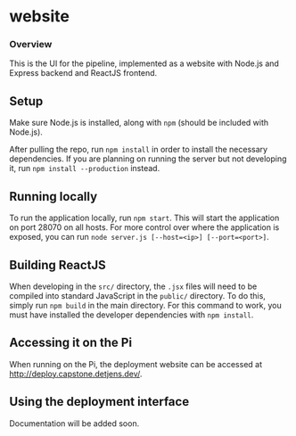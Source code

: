 # website


### Overview

This is the UI for the pipeline, implemented as a website with Node.js and Express backend and ReactJS frontend.


## Setup
Make sure Node.js is installed, along with `npm` (should be included with Node.js).

After pulling the repo, run `npm install` in order to install the necessary dependencies. If you are planning on running the server but not developing it, run `npm install --production` instead.


## Running locally

To run the application locally, run `npm start`. This will start the application on port 28070 on all hosts. For more control over where the application is exposed, you can run `node server.js [--host=<ip>] [--port=<port>]`.


## Building ReactJS

When developing in the `src/` directory, the `.jsx` files will need to be compiled into standard JavaScript in the `public/` directory. To do this, simply run `npm build` in the main directory. For this command to work, you must have installed the developer dependencies with `npm install`.


## Accessing it on the Pi

When running on the Pi, the deployment website can be accessed at http://deploy.capstone.detjens.dev/.


## Using the deployment interface

Documentation will be added soon.
